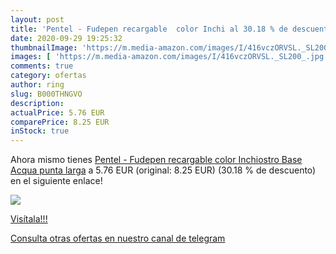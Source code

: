 ```yaml
---
layout: post
title: 'Pentel - Fudepen recargable  color Inchi al 30.18 % de descuento'
date: 2020-09-29 19:25:32
thumbnailImage: 'https://m.media-amazon.com/images/I/416vczORVSL._SL200_.jpg'
images: [ 'https://m.media-amazon.com/images/I/416vczORVSL._SL200_.jpg' ]
comments: true
category: ofertas
author: ring
slug: B000THNGVO
description:
actualPrice: 5.76 EUR
comparePrice: 8.25 EUR
inStock: true
---
```


Ahora mismo tienes [Pentel - Fudepen recargable  color Inchiostro Base Acqua punta larga](https://www.amazon.com/dp/B000THNGVO/?tag=redken08-20) a 5.76 EUR (original: 8.25 EUR) (30.18 %  de descuento) en el siguiente enlace!

[![](https://m.media-amazon.com/images/I/416vczORVSL._SL200_.jpg)](https://www.amazon.com/dp/B000THNGVO/?tag=redken08-20)

[Visítala!!!](https://www.amazon.com/dp/B000THNGVO/?tag=redken08-20)

[Consulta otras ofertas en nuestro canal de telegram](https://t.me/s/ofertas25)
